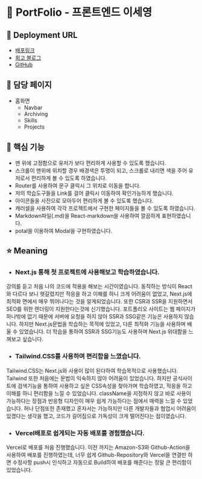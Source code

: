 # 🎥 PortFolio - 프론트엔드 이세영

## 🔗 Deployment URL

- [배포링크](https://portfolio-lsy.vercel.app/)
- [회고 블로그](https://velog.io/@lee2302/series/%ED%8F%AC%ED%8A%B8%ED%8F%B4%EB%A6%AC%EC%98%A4)
- [GitHub](https://github.com/LEE2302/portfolio-lsy)

## 📌 담당 페이지

- 홈화면
  - Navbar
  - Archiving
  - Skills
  - Projects

## 📌 핵심 기능

- 맨 위에 고정함으로 유저가 보다 편리하게 사용할 수 있도록 했습니다.
- 스크롤이 맨위에 위치할 경우 배경색은 투명이 되고, 스크롤로 내리면 색을 주어 유저로서 편리하게 볼 수 있도록 하였습니다.
- Router를 사용하여 문구 클릭시 그 위치로 이동을 합니다.
- 저의 학습도구들을 Link를 걸어 클릭시 이동하여 확인가능하게 했습니다.
- 아이콘들을 사진으로 모아두어 편리하게 볼 수 있도록 했습니다.
- 캐러셀을 사용하여 각각 프로젝트에서 구현한 페이지들을 볼 수 있도록 하였습니다.
- Markdown파일(.md)을 React-markdown을 사용하여 깔끔하게 표현하였습니다.
- potal을 이용하여 Modal을 구현하였습니다.

## ⭐️ Meaning

- ### Next.js 통해 첫 프로젝트에 사용해보고 학습하였습니다.

강의를 듣고 처음 나의 코드에 적용을 해보는 시간이였습니다. 동작하는 방식이 React와 다르다 보니 헷갈렸지만 적응을 하고 이해를 하니 크게 어려움이 없었고, Next.js에 최적화 면에서 매우 뛰어나다는 것을 알게되었습니다. 또한 CSR과 SSR을 지원하면서 SEO를 위한 렌더링이 지원한다는것에 신기했습니다. 포트폴리오 사이트는 웹 페이지가 하나밖에 없기 때문에 서버에 요청을 하지 않아 SSR과 SSG같은 기능은 사용하지 않습니다. 하지만 Next.js문법을 학습하는 목적에 있었고, 다른 최적화 기능을 사용하며 배울 수 있었습니다. 더 학습을 통하여 SSR과 SSG기능도 사용하며 Next.js 위대함을 느껴보고 싶습니다.

- ### Tailwind.CSS를 사용하며 편리함을 느꼈습니다.

Tailwind.CSS는 Next.js와 사용이 많이 된다하여 학습목적으로 사용했습니다. Tailwind 또한 처음에는 문법이 익숙하지 않아 어려움이 있었습니다. 하지만 공식사이트에 검색기능을 통하여 사용하고 싶은 CSS속성을 찾아가며 학습하였고, 적응을 하고 이해를 하니 편리함을 느낄 수 있었습니다. className을 지정하지 않고 바로 사용이 가능하다는 장점과 반응형 디자인이 매우 쉽게 가능하다는 점에서 매력을 느낄 수 있었습니다. 허나 단점또한 존재했고 혼자서는 가능하지만 다른 개발자들과 협업시 어려움이 있겠다는 생각을 했고, 코드가 길어짐으로 가독성이 크게 떨어진다는 점이였습니다.

- ### Vercel배포로 쉽게되는 자동 배포를 경험했습니다.

Vercel로 배포를 처음 진행했습니다. 이전 까지는 Amazon-S3와 Github-Action을 사용하여 배포를 진행하였는데, 너무 쉽게 Github-Repository와 Vercel을 연결만 하면 수정사항 push시 인식하고 자동으로 Build하여 배포를 해준다는 정말 큰 편리함이 있었습니다.
